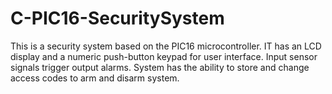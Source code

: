 # C-PIC16-SecuritySystem
This is a security system based on the PIC16 microcontroller. IT has an LCD display and a numeric push-button keypad for user interface. Input sensor signals trigger output alarms. System has the ability to store and change access codes to arm and disarm system.
